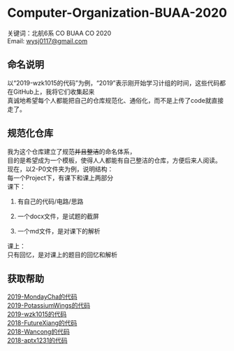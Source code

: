 # Computer-Organization-BUAA-2020

关键词：北航6系 CO BUAA CO 2020  
Email: wysj0117@gmail.com  

## 命名说明

以“2019-wzk1015的代码”为例，“2019”表示刚开始学习计组的时间，这些代码都在GitHub上，我将它们收集起来  
真诚地希望每个人都能把自己的仓库规范化、通俗化，而不是上传了code就直接走了。

## 规范化仓库

我为这个仓库建立了规范~~并且整洁~~的命名体系，  
目的是希望成为一个模板，使得人人都能有自己整洁的仓库，方便后来人阅读。  
现在，以2-P0文件夹为例，说明结构：  
每一个Project下，有课下和课上两部分  
课下：

1. 有自己的代码/电路/思路

2. 一个docx文件，是试题的截屏

3. 一个md文件，是对课下的解析

课上：  
只有回忆，是对课上的题目的回忆和解析

## 获取帮助

[2019-MondayCha的代码](https://github.com/MondayCha/BUAA-CO-2019)  
[2019-PotassiumWings的代码](https://github.com/PotassiumWings/BUAA-CO-2019)  
[2019-wzk1015的代码](https://github.com/wzk1015/Computer-Organization)  
[2018-FutureXiang的代码](https://github.com/FutureXiang/ComputerOrganization-BUAA)  
[2018-Wancong的代码](https://github.com/wancong3/BUAA_Computer_Organization)  
[2018-aptx1231的代码](https://github.com/aptx1231/BUAA_CO)
